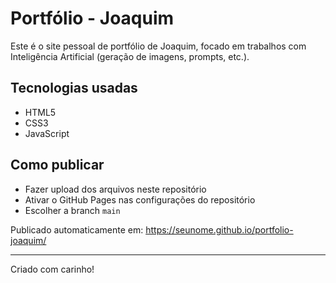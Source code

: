 
# Portfólio - Joaquim

Este é o site pessoal de portfólio de Joaquim, focado em trabalhos com Inteligência Artificial (geração de imagens, prompts, etc.).

## Tecnologias usadas
- HTML5
- CSS3
- JavaScript

## Como publicar
- Fazer upload dos arquivos neste repositório
- Ativar o GitHub Pages nas configurações do repositório
- Escolher a branch `main`

Publicado automaticamente em: https://seunome.github.io/portfolio-joaquim/

---
Criado com carinho!
